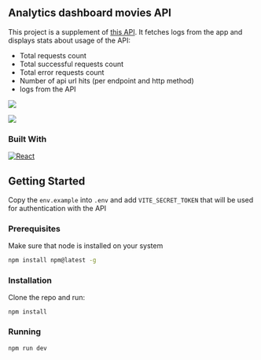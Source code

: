 ## Analytics dashboard movies API

This project is a supplement of [this API](https://github.com/pawelpaszki/ewd-api-labs-2023). It fetches logs from the app and displays stats about usage of the API:

* Total requests count
* Total successful requests count
* Total error requests count
* Number of api url hits (per endpoint and http method)
* logs from the API

![][s1]

![][s2]

### Built With

[![React][React.js]][React-url]

## Getting Started

Copy the `env.example` into `.env` and add `VITE_SECRET_TOKEN` that will be used for authentication with the API

### Prerequisites

Make sure that node is installed on your system

```sh
npm install npm@latest -g
```

### Installation

Clone the repo and run:

```
npm install
```

### Running

```
npm run dev
```

[React.js]: https://img.shields.io/badge/React-20232A?style=for-the-badge&logo=react&logoColor=61DAFB
[React-url]: https://reactjs.org/
[s1]: ./images/s1.png
[s2]: ./images/s2.png